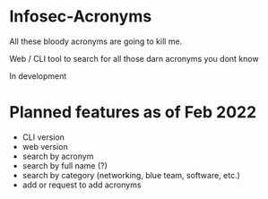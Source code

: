 # Infosec-Acronyms
All these bloody acronyms are going to kill me. 

Web / CLI tool to search for all those darn acronyms you dont know

In development 

# Planned features as of Feb 2022

- CLI version
- web version
- search by acronym
- search by full name (?)
- search by category (networking, blue team, software, etc.)
- add or request to add acronyms
